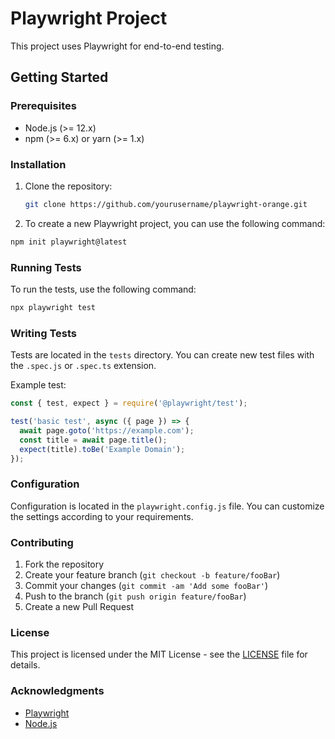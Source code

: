 # Playwright Project

This project uses Playwright for end-to-end testing.

## Getting Started

### Prerequisites

- Node.js (>= 12.x)
- npm (>= 6.x) or yarn (>= 1.x)

### Installation

1. Clone the repository:
    ```sh
    git clone https://github.com/yourusername/playwright-orange.git
    ```
2. To create a new Playwright project, you can use the following command:

```sh
npm init playwright@latest
```

### Running Tests

To run the tests, use the following command:
```sh
npx playwright test
```

### Writing Tests

Tests are located in the `tests` directory. You can create new test files with the `.spec.js` or `.spec.ts` extension.

Example test:
```javascript
const { test, expect } = require('@playwright/test');

test('basic test', async ({ page }) => {
  await page.goto('https://example.com');
  const title = await page.title();
  expect(title).toBe('Example Domain');
});
```

### Configuration

Configuration is located in the `playwright.config.js` file. You can customize the settings according to your requirements.

### Contributing

1. Fork the repository
2. Create your feature branch (`git checkout -b feature/fooBar`)
3. Commit your changes (`git commit -am 'Add some fooBar'`)
4. Push to the branch (`git push origin feature/fooBar`)
5. Create a new Pull Request

### License

This project is licensed under the MIT License - see the [LICENSE](LICENSE) file for details.

### Acknowledgments

- [Playwright](https://playwright.dev/)
- [Node.js](https://nodejs.org/)
